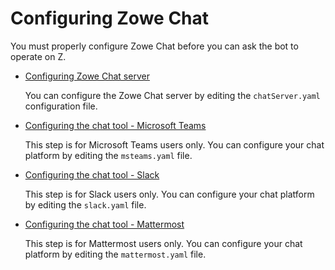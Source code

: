 # Configuring Zowe Chat

You must properly configure Zowe Chat before you can ask the bot to operate on Z.

- [Configuring Zowe Chat server](./chat_configure_server)
   
   You can configure the Zowe Chat server by editing the `chatServer.yaml` configuration file.

- [Configuring the chat tool - Microsoft Teams](./chat_configure_teams)
   
   This step is for Microsoft Teams users only. You can configure your chat platform by editing the `msteams.yaml` file.

- [Configuring the chat tool - Slack](./chat_configure_slack)
   
   This step is for Slack users only. You can configure your chat platform by editing the `slack.yaml` file.

- [Configuring the chat tool - Mattermost](./chat_configure_mattermost)
   
   This step is for Mattermost users only. You can configure your chat platform by editing the `mattermost.yaml` file.